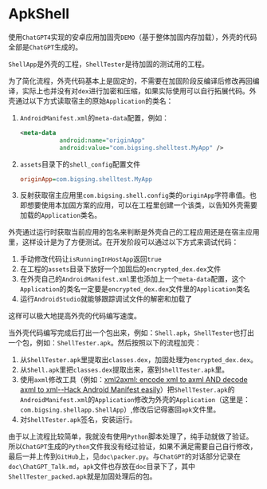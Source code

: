 # ApkShell
使用`ChatGPT4`实现的安卓应用加固壳`DEMO`（基于整体加固内存加载），外壳的代码全部是`ChatGPT`生成的。



`ShellApp`是外壳的工程，`ShellTester`是待加固的测试用的工程。



为了简化流程，外壳代码基本上是固定的，不需要在加固阶段反编译后修改再回编译，实际上也并没有对`dex`进行加密和压缩，如果实际使用可以自行拓展代码。外壳通过以下方式读取宿主的原始`Application`的类名：

1. `AndroidManifest.xml`的`meta-data`配置，例如：

   ```xml
   <meta-data
              android:name="originApp"
              android:value="com.bigsing.shelltest.MyApp" />
   ```

2. `assets`目录下的`shell_config`配置文件

   ```ini
   originApp=com.bigsing.shelltest.MyApp
   ```

3. 反射获取宿主应用里`com.bigsing.shell.config`类的`originApp`字符串值。也即想要使用本加固方案的应用，可以在工程里创建一个该类，以告知外壳需要加载的`Application`类名。



外壳通过运行时获取当前应用的包名来判断是外壳自己的工程应用还是在宿主应用里，这样设计是为了方便测试。在开发阶段可以通过以下方式来调试代码：

1. 手动修改代码让`isRunningInHostApp`返回`true`
2. 在工程的`assets`目录下放好一个加固后的`encrypted_dex.dex`文件
3. 在外壳自己的`AndroidManifest.xml`里也添加上一个`meta-data`配置，这个`Application`的类名一定要是`encrypted_dex.dex`文件里的`Application`类名
4. 运行`AndroidStudio`就能够跟踪调试文件的解密和加载了

这样可以极大地提高外壳的代码编写速度。



当外壳代码编写完成后打出一个包出来，例如：`Shell.apk`，`ShellTester`也打出一个包，例如：`ShellTester.apk`。然后按照以下的流程加壳：

1. 从`ShellTester.apk`里提取出`classes.dex`，加固处理为`encrypted_dex.dex`。
2. 从`Shell.apk`里把`classes.dex`提取出来，塞到`ShellTester.apk`里。
3. 使用`axml`修改工具（例如：[xml2axml: encode xml to axml AND decode axml to xml--Hack Android Manifest easily](https://github.com/hzw1199/xml2axml)）把`ShellTester.apk`的`AndroidManifest.xml`的`Application`修改为外壳的`Application`（这里是：`com.bigsing.shellapp.ShellApp`）,修改后记得塞回`apk`文件里。
4. 对`ShellTester.apk`签名，安装运行。



由于以上流程比较简单，我就没有使用`Python`脚本处理了，纯手动就做了验证。所以`ChatGPT`生成的`Python`文件我没有经过验证，如果不满足需要自己自行修改，最后一并上传到`GitHub`上，见`doc\packer.py`。与`ChatGPT`的对话部分记录在`doc\ChatGPT_Talk.md`，`apk`文件也存放在`doc`目录下了，其中`ShellTester_packed.apk`就是加固处理后的包。



